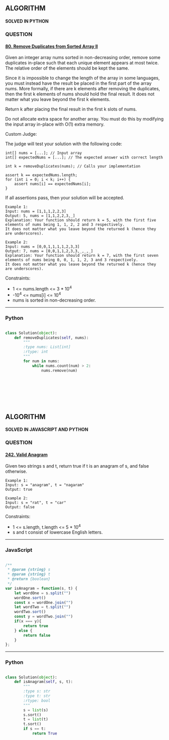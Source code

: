 ## ALGORITHM

#### SOLVED IN PYTHON
### QUESTION

#### [80. Remove Duplicates from Sorted Array II](https://leetcode.com/problems/remove-duplicates-from-sorted-array-ii/)

Given an integer array nums sorted in non-decreasing order, remove some duplicates in-place such that each unique element appears at most twice. The relative order of the elements should be kept the same.

Since it is impossible to change the length of the array in some languages, you must instead have the result be placed in the first part of the array nums. More formally, if there are k elements after removing the duplicates, then the first k elements of nums should hold the final result. It does not matter what you leave beyond the first k elements.

Return k after placing the final result in the first k slots of nums.

Do not allocate extra space for another array. You must do this by modifying the input array in-place with O(1) extra memory.

Custom Judge:

The judge will test your solution with the following code:

```
int[] nums = [...]; // Input array
int[] expectedNums = [...]; // The expected answer with correct length

int k = removeDuplicates(nums); // Calls your implementation

assert k == expectedNums.length;
for (int i = 0; i < k; i++) {
    assert nums[i] == expectedNums[i];
}
```


If all assertions pass, then your solution will be accepted.


```
Example 1:
Input: nums = [1,1,1,2,2,3]
Output: 5, nums = [1,1,2,2,3,_]
Explanation: Your function should return k = 5, with the first five elements of nums being 1, 1, 2, 2 and 3 respectively.
It does not matter what you leave beyond the returned k (hence they are underscores).

Example 2:
Input: nums = [0,0,1,1,1,1,2,3,3]
Output: 7, nums = [0,0,1,1,2,3,3,_,_,_]
Explanation: Your function should return k = 7, with the first seven elements of nums being 0, 0, 1, 1, 2, 3 and 3 respectively.
It does not matter what you leave beyond the returned k (hence they are underscores).
```

Constraints:

* 1 <= nums.length <= 3 * 10<sup>4</sup>
* -10<sup>4</sup> <= nums[i] <= 10<sup>4</sup>
* nums is sorted in non-decreasing order.


-----

### Python

```py

class Solution(object):
    def removeDuplicates(self, nums):
        """
        :type nums: List[int]
        :rtype: int
        """
        for num in nums:
            while nums.count(num) > 2:
                nums.remove(num)
        
```
<br></br>
<br></br>

## ALGORITHM

#### SOLVED IN JAVASCRIPT AND PYTHON
### QUESTION

#### [242. Valid Anagram](https://leetcode.com/problems/valid-anagram/)

Given two strings s and t, return true if t is an anagram of s, and false otherwise.

```
Example 1:
Input: s = "anagram", t = "nagaram"
Output: true

Example 2:
Input: s = "rat", t = "car"
Output: false
```

Constraints:

* 1 <= s.length, t.length <= 5 * 10<sup>4</sup>
* s and t consist of lowercase English letters.

-----

### JavaScript

```js

/**
 * @param {string} s
 * @param {string} t
 * @return {boolean}
 */
var isAnagram = function(s, t) {
    let wordOne = s.split("")
    wordOne.sort()
    const x = wordOne.join("")
    let wordTwo = t.split("")
    wordTwo.sort()
    const y = wordTwo.join("")
    if(x === y){
        return true
    } else {
        return false
    }
};
```

-----

### Python

```py

class Solution(object):
    def isAnagram(self, s, t):
        """
        :type s: str
        :type t: str
        :rtype: bool
        """
        s = list(s)
        s.sort()
        t = list(t)
        t.sort()
        if s == t:
            return True
        
```

